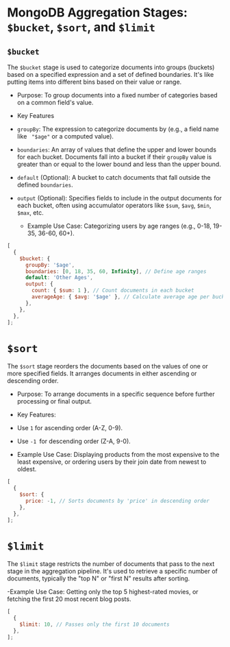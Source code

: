 # MongoDB Aggregation Stages: `$bucket`, `$sort`, and `$limit`

## `$bucket`

The `$bucket` stage is used to categorize documents into groups (buckets) based
on a specified expression and a set of defined boundaries. It's like putting
items into different bins based on their value or range.

- Purpose: To group documents into a fixed number of categories based on a
  common field's value.

- Key Features

- `groupBy`: The expression to categorize documents by (e.g., a field name like
  ` "$age"` or a computed value).

- `boundaries`: An array of values that define the upper and lower bounds for
  each bucket. Documents fall into a bucket if their `groupBy` value is greater
  than or equal to the lower bound and less than the upper bound.

- `default` (Optional): A bucket to catch documents that fall outside the
  defined `boundaries`.

- `output` (Optional): Specifies fields to include in the output documents for
  each bucket, often using accumulator operators like `$sum`, `$avg`, `$min`,
  `$max`, etc.

  - Example Use Case: Categorizing users by age ranges (e.g., 0-18, 19-35,
    36-60, 60+).

```js
[
  {
    $bucket: {
      groupBy: '$age',
      boundaries: [0, 18, 35, 60, Infinity], // Define age ranges
      default: 'Other Ages',
      output: {
        count: { $sum: 1 }, // Count documents in each bucket
        averageAge: { $avg: '$age' }, // Calculate average age per bucket
      },
    },
  },
];
```

# `$sort`

The `$sort` stage reorders the documents based on the values of one or more
specified fields. It arranges documents in either ascending or descending order.

- Purpose: To arrange documents in a specific sequence before further processing
  or final output.

- Key Features:

- Use `1` for ascending order (A-Z, 0-9).
- Use `-1 `for descending order (Z-A, 9-0).

- Example Use Case: Displaying products from the most expensive to the least
  expensive, or ordering users by their join date from newest to oldest.

```js
[
  {
    $sort: {
      price: -1, // Sorts documents by 'price' in descending order
    },
  },
];
```

# `$limit`

The `$limit` stage restricts the number of documents that pass to the next stage
in the aggregation pipeline. It's used to retrieve a specific number of
documents, typically the "top N" or "first N" results after sorting.

-Example Use Case: Getting only the top 5 highest-rated movies, or fetching the
first 20 most recent blog posts.

```js
[
  {
    $limit: 10, // Passes only the first 10 documents
  },
];
```
